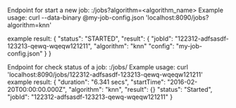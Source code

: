 
Endpoint for start a new job:
  <ip>:<port>/jobs?algorithm=<algorithm_name>
  Example usage: 
    curl --data-binary @my-job-config.json 'localhost:8090/jobs?algorithm=knn'
    
  example result:
  {
   "status": "STARTED",
   "result": {
    "jobId": "122312-adfsasdf-123213-qewq-wqeqw121211",
    "algorithm": "knn"
    "config": "my-job-config.json"
    }
  }
    
    
Endpoint for check status of a job:
    <ip>:<port>/jobs/<job-id>
    Example usage: 
      curl 'localhost:8090/jobs/122312-adfsasdf-123213-qewq-wqeqw121211'  
    example result:
    {
     "duration": "6.341 secs",
     "startTime": "2016-02-20T00:00:00.000Z",
     "algorithm": "knn",
     "result": {}
  "status": "Started",
  "jobId": "122312-adfsasdf-123213-qewq-wqeqw121211"
}
    
    
    
